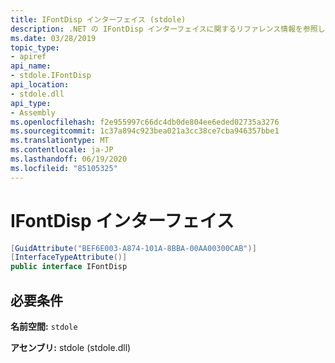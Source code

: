 ```yaml
---
title: IFontDisp インターフェイス (stdole)
description: .NET の IFontDisp インターフェイスに関するリファレンス情報を参照してください。 このインターフェイスは、stdole 名前空間と、(stdole.dll ライブラリ内の) stdole アセンブリにあります。
ms.date: 03/28/2019
topic_type:
- apiref
api_name:
- stdole.IFontDisp
api_location:
- stdole.dll
api_type:
- Assembly
ms.openlocfilehash: f2e955997c66dc4db0de804ee6eded02735a3276
ms.sourcegitcommit: 1c37a894c923bea021a3cc38ce7cba946357bbe1
ms.translationtype: MT
ms.contentlocale: ja-JP
ms.lasthandoff: 06/19/2020
ms.locfileid: "85105325"
---
```

# <a name="ifontdisp-interface"></a>IFontDisp インターフェイス

```csharp
[GuidAttribute("BEF6E003-A874-101A-8BBA-00AA00300CAB")]
[InterfaceTypeAttribute()]
public interface IFontDisp
```

## <a name="requirements"></a>必要条件

**名前空間:** `stdole`

**アセンブリ:** stdole (stdole.dll)
